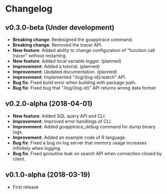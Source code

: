 # Changelog

## v0.3.0-beta (Under development)
* __Breaking change__: Redesigned the goapptrace command.
* __Breaking change__: Removed the tracer API.
* __New feature__: Added ability to change configuration of "function call tracer" without restarting.
* __New feature__: Added local variable logger. (planned)
* __Improvement__: Added a tutorial. (planned)
* __Improvement__: Updated documentation. (planned)
* __Improvement__: Implemented "/log/{log-id}/watch" API.
* __Bug fix__: Fixed build error when building with package path.
* __Bug fix__: Fixed bug that "/log/{log-id}" API returns wrong data format

## v0.2.0-alpha (2018-04-01)
* __New feature__: Added SQL query API and CLI.
* __Improvement__: Improved error handlings of CLI.
* __Improvement__: Added _goapptrace\_debug_ command for dump binary logs.
* __Improvement__: Added an example code of R language.
* __Bug fix__: Fixed a bug on log server that memory usage increases infinitely when logging.
* __Bug fix__: Fixed goroutine leak on search API when connection closed by client.

## v0.1.0-alpha (2018-03-19)
* First release
